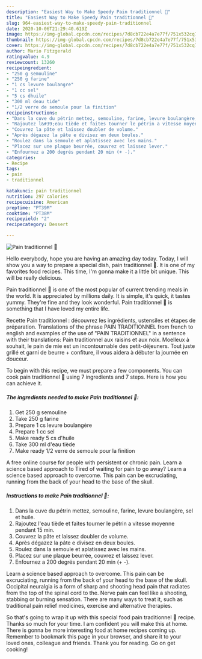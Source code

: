 ```yaml
---
description: "Easiest Way to Make Speedy Pain traditionnel 🍞"
title: "Easiest Way to Make Speedy Pain traditionnel 🍞"
slug: 964-easiest-way-to-make-speedy-pain-traditionnel
date: 2020-10-06T21:29:40.619Z
image: https://img-global.cpcdn.com/recipes/7d8cb722e4a7e77f/751x532cq70/pain-traditionnel-🍞-photo-principale-de-la-recette.jpg
thumbnail: https://img-global.cpcdn.com/recipes/7d8cb722e4a7e77f/751x532cq70/pain-traditionnel-🍞-photo-principale-de-la-recette.jpg
cover: https://img-global.cpcdn.com/recipes/7d8cb722e4a7e77f/751x532cq70/pain-traditionnel-🍞-photo-principale-de-la-recette.jpg
author: Mario Fitzgerald
ratingvalue: 4.9
reviewcount: 13260
recipeingredient:
- "250 g semouline"
- "250 g farine"
- "1 cs levure boulangre"
- "1 cc sel"
- "5 cs dhuile"
- "300 ml deau tide"
- "1/2 verre de semoule pour la finition"
recipeinstructions:
- "Dans la cuve du pétrin mettez, semouline, farine, levure boulangère, sel et huile."
- "Rajoutez l&#39;eau tiède et faites tourner le pétrin a vitesse moyenne pendant 15 min."
- "Couvrez la pâte et laissez doubler de volume."
- "Après dégazez la pâte e divisez en deux boules."
- "Roulez dans la semoule et aplatissez avec les mains."
- "Placez sur une plaque beurrée, couvrez et laissez lever."
- "Enfournez a 200 degrés pendant 20 min (+ -)."
categories:
- Recipe
tags:
- pain
- traditionnel

katakunci: pain traditionnel 
nutrition: 297 calories
recipecuisine: American
preptime: "PT39M"
cooktime: "PT38M"
recipeyield: "2"
recipecategory: Dessert

---
```



![Pain traditionnel 🍞](https://img-global.cpcdn.com/recipes/7d8cb722e4a7e77f/751x532cq70/pain-traditionnel-🍞-photo-principale-de-la-recette.jpg)

Hello everybody, hope you are having an amazing day today. Today, I will show you a way to prepare a special dish, pain traditionnel 🍞. It is one of my favorites food recipes. This time, I'm gonna make it a little bit unique. This will be really delicious.

Pain traditionnel 🍞 is one of the most popular of current trending meals in the world. It is appreciated by millions daily. It is simple, it's quick, it tastes yummy. They're fine and they look wonderful. Pain traditionnel 🍞 is something that I have loved my entire life.

Recette Pain traditionnel : découvrez les ingrédients, ustensiles et étapes de préparation. Translations of the phrase PAIN TRADITIONNEL from french to english and examples of the use of &#34;PAIN TRADITIONNEL&#34; in a sentence with their translations: Pain traditionnel aux raisins et aux noix. Moelleux à souhait, le pain de mie est un incontournable des petit-déjeuners. Tout juste grillé et garni de beurre + confiture, il vous aidera à débuter la journée en douceur.


To begin with this recipe, we must prepare a few components. You can cook pain traditionnel 🍞 using 7 ingredients and 7 steps. Here is how you can achieve it.

<!--inarticleads1-->

##### The ingredients needed to make Pain traditionnel 🍞:

1. Get 250 g semouline
1. Take 250 g farine
1. Prepare 1 cs levure boulangère
1. Prepare 1 cc sel
1. Make ready 5 cs d&#39;huile
1. Take 300 ml d&#39;eau tiède
1. Make ready 1/2 verre de semoule pour la finition


A free online course for people with persistent or chronic pain. Learn a science based approach to Tired of waiting for pain to go away? Learn a science based approach to overcome. This pain can be excruciating, running from the back of your head to the base of the skull. 

<!--inarticleads2-->

##### Instructions to make Pain traditionnel 🍞:

1. Dans la cuve du pétrin mettez, semouline, farine, levure boulangère, sel et huile.
1. Rajoutez l&#39;eau tiède et faites tourner le pétrin a vitesse moyenne pendant 15 min.
1. Couvrez la pâte et laissez doubler de volume.
1. Après dégazez la pâte e divisez en deux boules.
1. Roulez dans la semoule et aplatissez avec les mains.
1. Placez sur une plaque beurrée, couvrez et laissez lever.
1. Enfournez a 200 degrés pendant 20 min (+ -).


Learn a science based approach to overcome. This pain can be excruciating, running from the back of your head to the base of the skull. Occipital neuralgia is a form of sharp and shooting head pain that radiates from the top of the spinal cord to the. Nerve pain can feel like a shooting, stabbing or burning sensation. There are many ways to treat it, such as traditional pain relief medicines, exercise and alternative therapies. 

So that's going to wrap it up with this special food pain traditionnel 🍞 recipe. Thanks so much for your time. I am confident you will make this at home. There is gonna be more interesting food at home recipes coming up. Remember to bookmark this page in your browser, and share it to your loved ones, colleague and friends. Thank you for reading. Go on get cooking!
